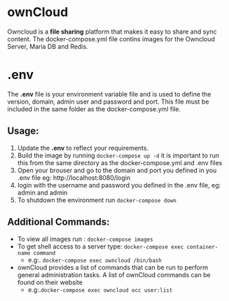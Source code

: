 # ownCloud

Owncloud  is a **file sharing** platform that makes it easy to share and sync content. The docker-compose.yml file contins images for the Owncloud Server, Maria DB and Redis.


# .env

The  **.env** file is your environment variable file and is used to define the version, domain, admin user and password and port. This file must be included in the same folder as the docker-compose.yml file. 

## Usage:

 1. Update the **.env** to reflect your requirements.
 2. Build the image by running `docker-compose up -d` it is important to run this from the same directory as the docker-compose.yml and .env files
 3. Open your brouser and go to the domain and port you defined in you .env file eg: http://localhost:8080/login
 4. login with the username and password you defined in the .env file, eg: admin and admin
 5. To shutdown the environment run `docker-compose down`


## Additional Commands:

 - To view all images run : `docker-compose images`
 - To get shell access to a server type: `docker-compose exec container-name command` 
	 - e.g:.  `docker-compose exec owncloud /bin/bash`
 - ownCloud provides a list of commands that can be run to perform general administration tasks. A list of ownCloud commands can be found on their website
	 - e.g:.`docker-compose exec owncloud occ user:list` 
	
